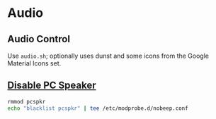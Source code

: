 # Audio

## Audio Control

Use `audio.sh`; optionally uses dunst and some icons from the Google Material Icons set.

## [Disable PC Speaker](https://wiki.archlinux.org/index.php/PC_speaker#Disable_PC_Speaker)

```sh
rmmod pcspkr
echo "blacklist pcspkr" | tee /etc/modprobe.d/nobeep.conf
```
